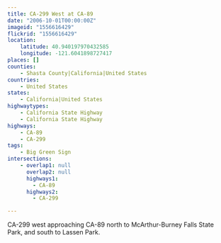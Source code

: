 ```yaml
---
title: CA-299 West at CA-89
date: "2006-10-01T00:00:00Z"
imageid: "1556616429"
flickrid: "1556616429"
location:
    latitude: 40.940197970432585
    longitude: -121.6041898727417
places: []
counties:
    - Shasta County|California|United States
countries:
    - United States
states:
    - California|United States
highwaytypes:
    - California State Highway
    - California State Highway
highways:
    - CA-89
    - CA-299
tags:
    - Big Green Sign
intersections:
    - overlap1: null
      overlap2: null
      highways1:
        - CA-89
      highways2:
        - CA-299

---
```

CA-299 west approaching CA-89 north to McArthur-Burney Falls State Park, and south to Lassen Park.